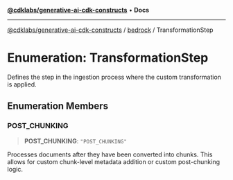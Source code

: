 [**@cdklabs/generative-ai-cdk-constructs**](../../../README.md) • **Docs**

***

[@cdklabs/generative-ai-cdk-constructs](../../../README.md) / [bedrock](../README.md) / TransformationStep

# Enumeration: TransformationStep

Defines the step in the ingestion process where the custom transformation is applied.

## Enumeration Members

### POST\_CHUNKING

> **POST\_CHUNKING**: `"POST_CHUNKING"`

Processes documents after they have been converted into chunks.
This allows for custom chunk-level metadata addition or custom post-chunking logic.
